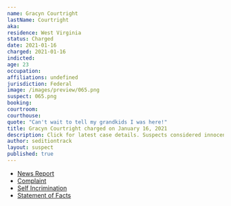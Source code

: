 ```yaml
---
name: Gracyn Courtright
lastName: Courtright
aka:
residence: West Virginia
status: Charged
date: 2021-01-16
charged: 2021-01-16
indicted:
age: 23
occupation:
affiliations: undefined
jurisdiction: Federal
image: /images/preview/065.png
suspect: 065.png
booking:
courtroom:
courthouse:
quote: "Can't wait to tell my grandkids I was here!"
title: Gracyn Courtright charged on January 16, 2021
description: Click for latest case details. Suspects considered innocent until proven guilty.
author: seditiontrack
layout: suspect
published: true
---
```

- [News Report](https://www.thedailybeast.com/latest-round-of-capitol-riot-arrests-outed-themselves-on-social-media)
- [Complaint](https://www.courtlistener.com/recap/gov.uscourts.dcd.226140/gov.uscourts.dcd.226140.1.1.pdf?fbclid=IwAR3-9Irq5mTP7Byu1S7TYTAzPr0yHYf1q9x5jEu_9EcltQfOaBb7DsjvJHI)
- [Self Incrimination](https://twitter.com/GarrettWKYT/status/1350966875136667654?s=20)
- [Statement of Facts](https://www.justice.gov/opa/page/file/1360196/download)
